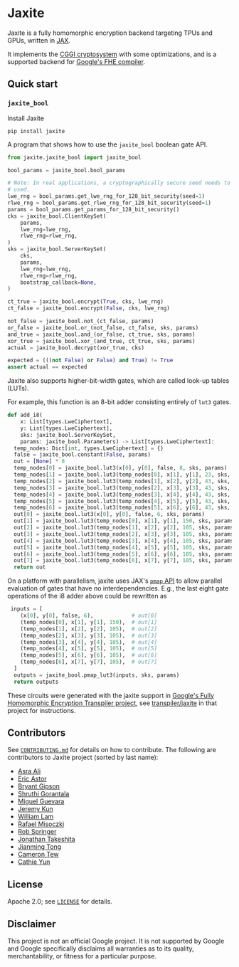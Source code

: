 # Jaxite

Jaxite is a fully homomorphic encryption backend targeting TPUs and GPUs,
written in [JAX](https://github.com/jax-ml/jax).

It implements the [CGGI cryptosystem](https://eprint.iacr.org/2018/421) with
some optimizations, and is a supported backend for [Google's FHE
compiler](https://github.com/google/fully-homomorphic-encryption).

## Quick start

### `jaxite_bool`

Install Jaxite

```shell
pip install jaxite
```

A program that shows how to use the `jaxite_bool` boolean gate API.

```python
from jaxite.jaxite_bool import jaxite_bool

bool_params = jaxite_bool.bool_params

# Note: In real applications, a cryptographically secure seed needs to be
# used.
lwe_rng = bool_params.get_lwe_rng_for_128_bit_security(seed=1)
rlwe_rng = bool_params.get_rlwe_rng_for_128_bit_security(seed=1)
params = bool_params.get_params_for_128_bit_security()
cks = jaxite_bool.ClientKeySet(
    params,
    lwe_rng=lwe_rng,
    rlwe_rng=rlwe_rng,
)
sks = jaxite_bool.ServerKeySet(
    cks,
    params,
    lwe_rng=lwe_rng,
    rlwe_rng=rlwe_rng,
    bootstrap_callback=None,
)

ct_true = jaxite_bool.encrypt(True, cks, lwe_rng)
ct_false = jaxite_bool.encrypt(False, cks, lwe_rng)

not_false = jaxite_bool.not_(ct_false, params)
or_false = jaxite_bool.or_(not_false, ct_false, sks, params)
and_true = jaxite_bool.and_(or_false, ct_true, sks, params)
xor_true = jaxite_bool.xor_(and_true, ct_true, sks, params)
actual = jaxite_bool.decrypt(xor_true, cks)

expected = (((not False) or False) and True) != True
assert actual == expected
```

Jaxite also supports higher-bit-width gates, which are called look-up tables
(LUTs).

For example, this function is an 8-bit adder consisting entirely of `lut3`
gates.

```python
def add_i8(
    x: List[types.LweCiphertext],
    y: List[types.LweCiphertext],
    sks: jaxite_bool.ServerKeySet,
    params: jaxite_bool.Parameters) -> List[types.LweCiphertext]:
  temp_nodes: Dict[int, types.LweCiphertext] = {}
  false = jaxite_bool.constant(False, params)
  out = [None] * 8
  temp_nodes[0] = jaxite_bool.lut3(x[0], y[0], false, 8, sks, params)
  temp_nodes[1] = jaxite_bool.lut3(temp_nodes[0], x[1], y[1], 23, sks, params)
  temp_nodes[2] = jaxite_bool.lut3(temp_nodes[1], x[2], y[2], 43, sks, params)
  temp_nodes[3] = jaxite_bool.lut3(temp_nodes[2], x[3], y[3], 43, sks, params)
  temp_nodes[4] = jaxite_bool.lut3(temp_nodes[3], x[4], y[4], 43, sks, params)
  temp_nodes[5] = jaxite_bool.lut3(temp_nodes[4], x[5], y[5], 43, sks, params)
  temp_nodes[6] = jaxite_bool.lut3(temp_nodes[5], x[6], y[6], 43, sks, params)
  out[0] = jaxite_bool.lut3(x[0], y[0], false, 6, sks, params)
  out[1] = jaxite_bool.lut3(temp_nodes[0], x[1], y[1], 150, sks, params)
  out[2] = jaxite_bool.lut3(temp_nodes[1], x[2], y[2], 105, sks, params)
  out[3] = jaxite_bool.lut3(temp_nodes[2], x[3], y[3], 105, sks, params)
  out[4] = jaxite_bool.lut3(temp_nodes[3], x[4], y[4], 105, sks, params)
  out[5] = jaxite_bool.lut3(temp_nodes[4], x[5], y[5], 105, sks, params)
  out[6] = jaxite_bool.lut3(temp_nodes[5], x[6], y[6], 105, sks, params)
  out[7] = jaxite_bool.lut3(temp_nodes[6], x[7], y[7], 105, sks, params)
  return out
```

On a platform with parallelism, jaxite uses JAX's [`pmap`
API](https://jax.readthedocs.io/en/latest/_autosummary/jax.pmap.html) to allow
parallel evaluation of gates that have no interdependencies. E.g., the last
eight gate operations of the i8 adder above could be rewritten as

```python
 inputs = [
    (x[0], y[0], false, 6),            # out[0]
    (temp_nodes[0], x[1], y[1], 150),  # out[1]
    (temp_nodes[1], x[2], y[2], 105),  # out[2]
    (temp_nodes[2], x[3], y[3], 105),  # out[3]
    (temp_nodes[3], x[4], y[4], 105),  # out[4]
    (temp_nodes[4], x[5], y[5], 105),  # out[5]
    (temp_nodes[5], x[6], y[6], 105),  # out[6]
    (temp_nodes[6], x[7], y[7], 105),  # out[7]
  ]
  outputs = jaxite_bool.pmap_lut3(inputs, sks, params)
  return outputs
```

These circuits were generated with the jaxite support in [Google's Fully
Homomorphic Encryption Transpiler
project](https://github.com/google/fully-homomorphic-encryption), see
[transpiler/jaxite](https://github.com/google/fully-homomorphic-encryption/tree/main/transpiler/jaxite)
in that project for instructions.

## Contributors

See [`CONTRIBUTING.md`](CONTRIBUTING.md) for details on how to contribute. The following are contributors to Jaxite project (sorted by last name):

-   [Asra Ali](https://github.com/asraa)
-   [Eric Astor](https://github.com/ericastor)
-   [Bryant Gipson](https://www.linkedin.com/in/bryant-gipson-33478419)
-   [Shruthi Gorantala](https://github.com/code-perspective)
-   [Miguel Guevara](https://www.linkedin.com/in/miguel-guevara-8a5a332a)
-   [Jeremy Kun](https://github.com/j2kun)
-   [William Lam](https://www.linkedin.com/in/william-m-lam)
-   [Rafael Misoczki](https://www.linkedin.com/in/rafael-misoczki-phd-24b33013)
-   [Rob Springer](https://github.com/RobSpringer)
-   [Jonathan Takeshita](https://sites.nd.edu/jonathan-takeshita/)
-   [Jianming Tong](https://jianmingtong.github.io/)
-   [Cameron Tew](https://github.com/cam2337)
-   [Cathie Yun](https://github.com/cathieyun)

## License

Apache 2.0; see [`LICENSE`](LICENSE) for details.

## Disclaimer

This project is not an official Google project. It is not supported by Google
and Google specifically disclaims all warranties as to its quality,
merchantability, or fitness for a particular purpose.
